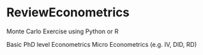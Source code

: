 # ReviewEconometrics
Monte Carlo Exercise using Python or R

Basic PhD level Econometrics
Micro Econometrics (e.g. IV, DID, RD)
